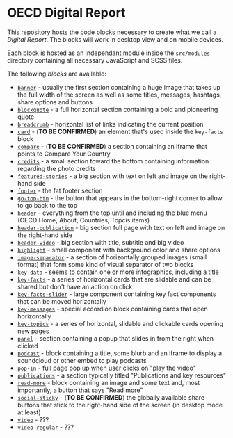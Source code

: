 # OECD Digital Report

This repository hosts the code blocks necessary to create what we call a _Digital Report_. The blocks will work in desktop view and on mobile devices.

Each block is hosted as an independant module inside the `src/modules` directory containing all necessary JavaScript and SCSS files.

The following _blocks_ are available:

* [`banner`](../../wiki/banner) - usually the first section containing a huge image that takes up the full width of the screen as well as some titles, messages, hashtags, share options and buttons
* [`blockquote`](../../wiki/blockquote) - a full horizontal section containing a bold and pioneering quote
* [`breadcrumb`](../../wiki/breadcrump) - horizontal list of links indicating the current position
* [`card`](../../wiki/card) - (**TO BE CONFIRMED**) an element that's used inside the `key-facts` block
* [`compare`](../../wiki/compare) - (**TO BE CONFIRMED**) a section containing an iframe that points to Compare Your Country
* [`credits`](../../wiki/credits) - a small section toward the bottom containing information regarding the photo credits
* [`featured-stories`](../../wiki/featured-stories) - a big section with text on left and image on the right-hand side
* [`footer`](../../wiki/footer) - the fat footer section
* [`go-top-btn`](../../wiki/go-top-btn) - the button that appears in the bottom-right corner to allow to go back to the top
* [`header`](../../wiki/header) - everything from the top until and including the blue menu (OECD Home, About, Countries, Topcis items) 
* [`header-publication`](../../wiki/header-publication) - big section full page with text on left and image on the right-hand side
* [`header-video`](../../wiki/header-video) - big section with title, subtitle and big video
* [`highlight`](../../wiki/highlight) - small component with background color and share options
* [`image-separator`](../../wiki/image-separator) - a section of horizontally grouped images (small format) that form some kind of visual separator of two blocks
* [`key-data`](../../wiki/key-data) - seems to contain one or more infographics, including a title
* [`key-facts`](../../wiki/key-facts) - a series of horizontal cards that are slidable and can be shared but don't have an action on click
* [`key-facts-slider`](../../wiki/key-facts-slider) - large component containing key fact components that can be moved horizontally
* [`key-messages`](../../wiki/key-messages) - special accordion block containing cards that open horizontally
* [`key-topics`](../../wiki/key-topics) - a series of horizontal, slidable and clickable cards opening new pages
* [`panel`](../../wiki/panel) - section containing a popup that slides in from the right when clicked
* [`podcast`](../../wiki/podcast) - block containing a title, some blurb and an iframe to display a soundcloud or other embed to play podcasts
* [`pop-in`](../../wiki/pop-in) - full page pop up when user clicks on "play the video"
* [`publications`](../../wiki/publications) - a section typically titled "Publications and key resources"
* [`read-more`](../../wiki/read-more) - block containing an image and some text and, most importantly, a button that says "Read more"
* [`social-sticky`](../../wiki/social-sticky) - (**TO BE CONFIRMED**) the globally available share buttons that stick to the right-hand side of the screen (in desktop mode at least)
* [`video`](../../wiki/video) - ???
* [`video-regular`](../../wiki/video-regular) - ???
